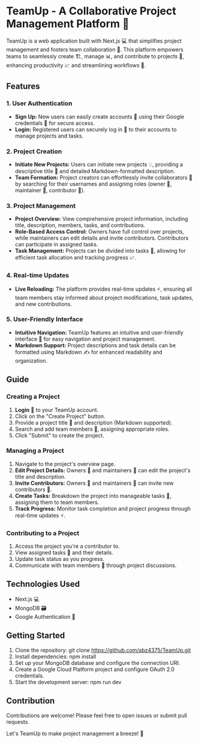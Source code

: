 # TeamUp - A Collaborative Project Management Platform 🚀

TeamUp is a web application built with Next.js 💻 that simplifies project management and fosters team collaboration 🤝. This platform empowers teams to seamlessly create 🏗️, manage 📊, and contribute to projects 💪, enhancing productivity 📈 and streamlining workflows 💨.

## Features 

### 1. User Authentication

- **Sign Up:** New users can easily create accounts 👤 using their Google credentials 🔐 for secure access.
- **Login:** Registered users can securely log in 🔑 to their accounts to manage projects and tasks.

### 2. Project Creation

- **Initiate New Projects:** Users can initiate new projects 💡, providing a descriptive title 📝 and detailed Markdown-formatted description.
- **Team Formation:** Project creators can effortlessly invite collaborators 👥 by searching for their usernames and assigning roles (owner 👑, maintainer 🔧, contributor 👷).

### 3. Project Management

- **Project Overview:** View comprehensive project information, including title, description, members, tasks, and contributions.
- **Role-Based Access Control:** Owners have full control over projects, while maintainers can edit details and invite contributors. Contributors can participate in assigned tasks.
- **Task Management:**  Projects can be divided into tasks 🎯, allowing for efficient task allocation and tracking progress 📈.

### 4. Real-time Updates

- **Live Reloading:** The platform provides real-time updates ⚡, ensuring all team members stay informed about project modifications, task updates, and new contributions.

### 5. User-Friendly Interface

- **Intuitive Navigation:** TeamUp features an intuitive and user-friendly interface 🧭 for easy navigation and project management.
- **Markdown Support:** Project descriptions and task details can be formatted using Markdown ✍️ for enhanced readability and organization.

## Guide

### Creating a Project

1.  **Login** 🔑 to your TeamUp account.
2.  Click on the "Create Project" button.
3.  Provide a project title 📝 and description (Markdown supported).
4.  Search and add team members 👥, assigning appropriate roles.
5.  Click "Submit" to create the project.

### Managing a Project

1.  Navigate to the project's overview page.
2.  **Edit Project Details:** Owners 👑 and maintainers 🔧 can edit the project's title and description.
3.  **Invite Contributors:**  Owners 👑 and maintainers 🔧 can invite new contributors 👥.
4.  **Create Tasks:** Breakdown the project into manageable tasks 🎯, assigning them to team members.
5.  **Track Progress:** Monitor task completion and project progress through real-time updates ⚡.

### Contributing to a Project

1.  Access the project you're a contributor to.
2.  View assigned tasks 🎯 and their details.
3.  Update task status as you progress.
4.  Communicate with team members 💬 through project discussions.

## Technologies Used

- Next.js 💻
- MongoDB 🗃️
- Google Authentication 🔐

## Getting Started

1.  Clone the repository: git clone https://github.com/abz4375/TeamUp.git
2.  Install dependencies: npm install
3.  Set up your MongoDB database and configure the connection URI.
4.  Create a Google Cloud Platform project and configure OAuth 2.0 credentials.
5.  Start the development server: npm run dev

## Contribution

Contributions are welcome! Please feel free to open issues or submit pull requests.

Let's TeamUp to make project management a breeze! 💨
